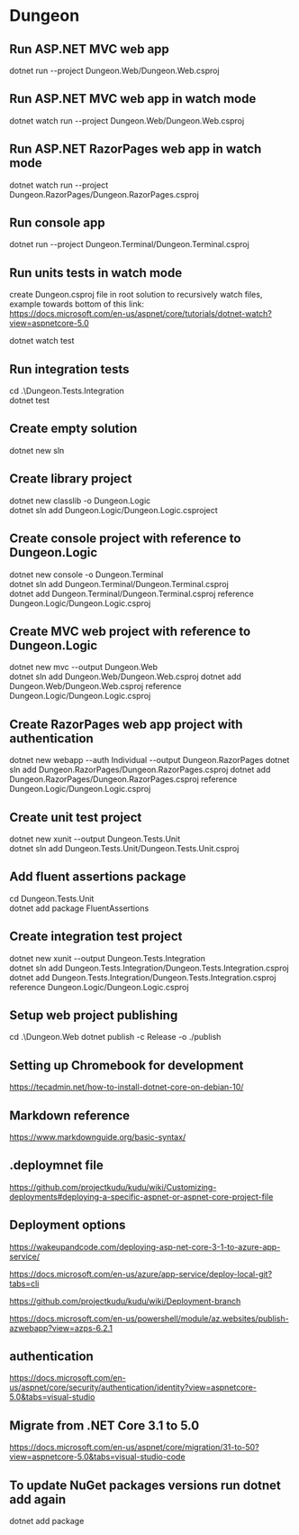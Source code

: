 # Dungeon

## Run ASP.NET MVC web app
dotnet run --project Dungeon.Web/Dungeon.Web.csproj

## Run ASP.NET MVC web app in watch mode
dotnet watch run --project Dungeon.Web/Dungeon.Web.csproj

## Run ASP.NET RazorPages web app in watch mode
dotnet watch run --project Dungeon.RazorPages/Dungeon.RazorPages.csproj

## Run console app
dotnet run --project Dungeon.Terminal/Dungeon.Terminal.csproj

## Run units tests in watch mode
create Dungeon.csproj file in root solution to recursively watch files, example towards bottom of this link:  
https://docs.microsoft.com/en-us/aspnet/core/tutorials/dotnet-watch?view=aspnetcore-5.0

dotnet watch test

## Run integration tests
cd .\Dungeon.Tests.Integration\
dotnet test

## Create empty solution
dotnet new sln

## Create library project
dotnet new classlib -o Dungeon.Logic  
dotnet sln add Dungeon.Logic/Dungeon.Logic.csproject

## Create console project with reference to Dungeon.Logic
dotnet new console -o Dungeon.Terminal  
dotnet sln add Dungeon.Terminal/Dungeon.Terminal.csproj  
dotnet add Dungeon.Terminal/Dungeon.Terminal.csproj reference Dungeon.Logic/Dungeon.Logic.csproj

## Create MVC web project with reference to Dungeon.Logic
dotnet new mvc --output Dungeon.Web  
dotnet sln add Dungeon.Web/Dungeon.Web.csproj
dotnet add Dungeon.Web/Dungeon.Web.csproj reference Dungeon.Logic/Dungeon.Logic.csproj

## Create RazorPages web app project with authentication
dotnet new webapp --auth Individual --output Dungeon.RazorPages
dotnet sln add Dungeon.RazorPages/Dungeon.RazorPages.csproj
dotnet add Dungeon.RazorPages/Dungeon.RazorPages.csproj reference Dungeon.Logic/Dungeon.Logic.csproj

## Create unit test project
dotnet new xunit --output Dungeon.Tests.Unit  
dotnet sln add Dungeon.Tests.Unit/Dungeon.Tests.Unit.csproj

## Add fluent assertions package
cd Dungeon.Tests.Unit  
dotnet add package FluentAssertions

## Create integration test project
dotnet new xunit --output Dungeon.Tests.Integration  
dotnet sln add Dungeon.Tests.Integration/Dungeon.Tests.Integration.csproj  
dotnet add Dungeon.Tests.Integration/Dungeon.Tests.Integration.csproj reference Dungeon.Logic/Dungeon.Logic.csproj

## Setup web project publishing
cd .\Dungeon.Web
dotnet publish -c Release -o ./publish

## Setting up Chromebook for development
https://tecadmin.net/how-to-install-dotnet-core-on-debian-10/  

## Markdown reference
https://www.markdownguide.org/basic-syntax/


## .deploymnet file
https://github.com/projectkudu/kudu/wiki/Customizing-deployments#deploying-a-specific-aspnet-or-aspnet-core-project-file

## Deployment options
https://wakeupandcode.com/deploying-asp-net-core-3-1-to-azure-app-service/

https://docs.microsoft.com/en-us/azure/app-service/deploy-local-git?tabs=cli

https://github.com/projectkudu/kudu/wiki/Deployment-branch

https://docs.microsoft.com/en-us/powershell/module/az.websites/publish-azwebapp?view=azps-6.2.1

## authentication
https://docs.microsoft.com/en-us/aspnet/core/security/authentication/identity?view=aspnetcore-5.0&tabs=visual-studio

## Migrate from .NET Core 3.1 to 5.0
https://docs.microsoft.com/en-us/aspnet/core/migration/31-to-50?view=aspnetcore-5.0&tabs=visual-studio-code

## To update NuGet packages versions run dotnet add again
dotnet add package <packagename>
